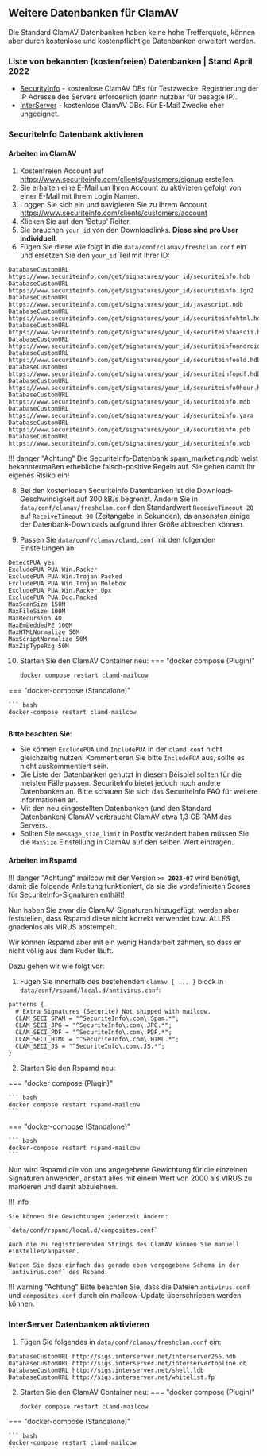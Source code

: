 ## Weitere Datenbanken für ClamAV

Die Standard ClamAV Datenbanken haben keine hohe Trefferquote, können aber durch kostenlose und kostenpflichtige Datenbanken erweitert werden.

### Liste von bekannten (kostenfreien) Datenbanken | Stand April 2022

- [SecurityInfo](https://www.securiteinfo.com/) - kostenlose ClamAV DBs für Testzwecke. Registrierung der IP Adresse des Servers erforderlich (dann nutzbar für besagte IP).
- [InterServer](http://rbluri.interserver.net/) - kostenlose ClamAV DBs. Für E-Mail Zwecke eher ungeeignet.

### SecuriteInfo Datenbank aktivieren
#### Arbeiten im ClamAV

1. Kostenfreien Account auf https://www.securiteinfo.com/clients/customers/signup erstellen.
2. Sie erhalten eine E-Mail um Ihren Account zu aktivieren gefolgt von einer E-Mail mit Ihrem Login Namen.
3. Loggen Sie sich ein und navigieren Sie zu Ihrem Account https://www.securiteinfo.com/clients/customers/account
4. Klicken Sie auf den 'Setup' Reiter.
5. Sie brauchen `your_id` von den Downloadlinks. **Diese sind pro User individuell**.
7. Fügen Sie diese wie folgt in die `data/conf/clamav/freshclam.conf` ein und ersetzen Sie den `your_id` Teil mit Ihrer ID:
```
DatabaseCustomURL https://www.securiteinfo.com/get/signatures/your_id/securiteinfo.hdb
DatabaseCustomURL https://www.securiteinfo.com/get/signatures/your_id/securiteinfo.ign2
DatabaseCustomURL https://www.securiteinfo.com/get/signatures/your_id/javascript.ndb
DatabaseCustomURL https://www.securiteinfo.com/get/signatures/your_id/securiteinfohtml.hdb
DatabaseCustomURL https://www.securiteinfo.com/get/signatures/your_id/securiteinfoascii.hdb
DatabaseCustomURL https://www.securiteinfo.com/get/signatures/your_id/securiteinfoandroid.hdb
DatabaseCustomURL https://www.securiteinfo.com/get/signatures/your_id/securiteinfoold.hdb
DatabaseCustomURL https://www.securiteinfo.com/get/signatures/your_id/securiteinfopdf.hdb
DatabaseCustomURL https://www.securiteinfo.com/get/signatures/your_id/securiteinfo0hour.hdb
DatabaseCustomURL https://www.securiteinfo.com/get/signatures/your_id/securiteinfo.mdb
DatabaseCustomURL https://www.securiteinfo.com/get/signatures/your_id/securiteinfo.yara
DatabaseCustomURL https://www.securiteinfo.com/get/signatures/your_id/securiteinfo.pdb
DatabaseCustomURL https://www.securiteinfo.com/get/signatures/your_id/securiteinfo.wdb
```

!!! danger "Achtung"
    Die SecuriteInfo-Datenbank spam_marketing.ndb weist bekanntermaßen erhebliche falsch-positive Regeln auf. Sie gehen damit Ihr eigenes Risiko ein!

8. Bei den kostenlosen SecuriteInfo Datenbanken ist die Download-Geschwindigkeit auf 300 kB/s begrenzt. Ändern Sie in `data/conf/clamav/freshclam.conf` den Standardwert `ReceiveTimeout 20` auf `ReceiveTimeout 90` (Zeitangabe in Sekunden), da ansonsten einige der Datenbank-Downloads aufgrund ihrer Größe abbrechen können.

9. Passen Sie `data/conf/clamav/clamd.conf` mit den folgenden Einstellungen an:
```
DetectPUA yes
ExcludePUA PUA.Win.Packer
ExcludePUA PUA.Win.Trojan.Packed
ExcludePUA PUA.Win.Trojan.Molebox
ExcludePUA PUA.Win.Packer.Upx
ExcludePUA PUA.Doc.Packed
MaxScanSize 150M
MaxFileSize 100M
MaxRecursion 40
MaxEmbeddedPE 100M
MaxHTMLNormalize 50M
MaxScriptNormalize 50M
MaxZipTypeRcg 50M
```
10. Starten Sie den ClamAV Container neu:
=== "docker compose (Plugin)"

    ``` bash
    docker compose restart clamd-mailcow
    ```

=== "docker-compose (Standalone)"

    ``` bash
    docker-compose restart clamd-mailcow
    ```

**Bitte beachten Sie**:

- Sie können `ExcludePUA` und `IncludePUA` in der `clamd.conf` nicht gleichzeitig nutzen! Kommentieren Sie bitte `IncludePUA` aus, sollte es nicht auskommentiert sein.
- Die Liste der Datenbanken genutzt in diesem Beispiel sollten für die meisten Fälle passen. SecuriteInfo bietet jedoch noch andere Datenbanken an. Bitte schauen Sie sich das SecuriteInfo FAQ für weitere Informationen an.
- Mit den neu eingestellten Datenbanken (und den Standard Datenbanken) ClamAV verbraucht ClamAV etwa 1,3 GB RAM des Servers.
- Sollten Sie `message_size_limit` in Postfix verändert haben müssen Sie die `MaxSize` Einstellung in ClamAV auf den selben Wert eintragen.

#### Arbeiten im Rspamd

!!! danger "Achtung"
    mailcow mit der Version **`>= 2023-07`** wird benötigt, damit die folgende Anleitung funktioniert, da sie die vordefinierten Scores für SecuriteInfo-Signaturen enthält!

Nun haben Sie zwar die ClamAV-Signaturen hinzugefügt, werden aber feststellen, dass Rspamd diese nicht korrekt verwendet bzw. ALLES gnadenlos als VIRUS abstempelt.

Wir können Rspamd aber mit ein wenig Handarbeit zähmen, so dass er nicht völlig aus dem Ruder läuft.

Dazu gehen wir wie folgt vor:

1. Fügen Sie innerhalb des bestehenden `clamav { ... }` block in `data/conf/rspamd/local.d/antivirus.conf`:

```
patterns {
  # Extra Signatures (Securite) Not shipped with mailcow.
  CLAM_SECI_SPAM = "^SecuriteInfo\.com\.Spam.*";
  CLAM_SECI_JPG = "^SecuriteInfo\.com\.JPG.*";
  CLAM_SECI_PDF = "^SecuriteInfo\.com\.PDF.*";
  CLAM_SECI_HTML = "^SecuriteInfo\.com\.HTML.*";
  CLAM_SECI_JS = "^SecuriteInfo\.com\.JS.*";
}
```

2. Starten Sie den Rspamd neu:

=== "docker compose (Plugin)"

    ``` bash
    docker compose restart rspamd-mailcow
    ```

=== "docker-compose (Standalone)"

    ``` bash
    docker-compose restart rspamd-mailcow
    ```

Nun wird Rspamd die von uns angegebene Gewichtung für die einzelnen Signaturen anwenden, anstatt alles mit einem Wert von 2000 als VIRUS zu markieren und damit abzulehnen.

!!! info

    Sie können die Gewichtungen jederzeit ändern:

    `data/conf/rspamd/local.d/composites.conf`

    Auch die zu registrierenden Strings des ClamAV können Sie manuell einstellen/anpassen.

    Nutzen Sie dazu einfach das gerade eben vorgegebene Schema in der `antivirus.conf` des Rspamd.


!!! warning "Achtung"
    Bitte beachten Sie, dass die Dateien `antivirus.conf` und `composites.conf` durch ein mailcow-Update überschrieben werden können.


### InterServer Datenbanken aktivieren

1. Fügen Sie folgendes in `data/conf/clamav/freshclam.conf` ein:
```
DatabaseCustomURL http://sigs.interserver.net/interserver256.hdb
DatabaseCustomURL http://sigs.interserver.net/interservertopline.db
DatabaseCustomURL http://sigs.interserver.net/shell.ldb
DatabaseCustomURL http://sigs.interserver.net/whitelist.fp
```
2. Starten Sie den ClamAV Container neu:
=== "docker compose (Plugin)"

    ``` bash
    docker compose restart clamd-mailcow
    ```

=== "docker-compose (Standalone)"

    ``` bash
    docker-compose restart clamd-mailcow
    ```
